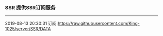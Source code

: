 ### SSR 提供SSR订阅服务
---
2019-08-13 20:30:31 订阅:https://raw.githubusercontent.com/King-1025/server/SSR/DATA
